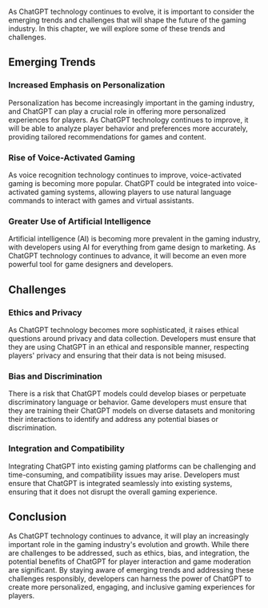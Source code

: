 
As ChatGPT technology continues to evolve, it is important to consider the emerging trends and challenges that will shape the future of the gaming industry. In this chapter, we will explore some of these trends and challenges.

Emerging Trends
---------------

### Increased Emphasis on Personalization

Personalization has become increasingly important in the gaming industry, and ChatGPT can play a crucial role in offering more personalized experiences for players. As ChatGPT technology continues to improve, it will be able to analyze player behavior and preferences more accurately, providing tailored recommendations for games and content.

### Rise of Voice-Activated Gaming

As voice recognition technology continues to improve, voice-activated gaming is becoming more popular. ChatGPT could be integrated into voice-activated gaming systems, allowing players to use natural language commands to interact with games and virtual assistants.

### Greater Use of Artificial Intelligence

Artificial intelligence (AI) is becoming more prevalent in the gaming industry, with developers using AI for everything from game design to marketing. As ChatGPT technology continues to advance, it will become an even more powerful tool for game designers and developers.

Challenges
----------

### Ethics and Privacy

As ChatGPT technology becomes more sophisticated, it raises ethical questions around privacy and data collection. Developers must ensure that they are using ChatGPT in an ethical and responsible manner, respecting players' privacy and ensuring that their data is not being misused.

### Bias and Discrimination

There is a risk that ChatGPT models could develop biases or perpetuate discriminatory language or behavior. Game developers must ensure that they are training their ChatGPT models on diverse datasets and monitoring their interactions to identify and address any potential biases or discrimination.

### Integration and Compatibility

Integrating ChatGPT into existing gaming platforms can be challenging and time-consuming, and compatibility issues may arise. Developers must ensure that ChatGPT is integrated seamlessly into existing systems, ensuring that it does not disrupt the overall gaming experience.

Conclusion
----------

As ChatGPT technology continues to advance, it will play an increasingly important role in the gaming industry's evolution and growth. While there are challenges to be addressed, such as ethics, bias, and integration, the potential benefits of ChatGPT for player interaction and game moderation are significant. By staying aware of emerging trends and addressing these challenges responsibly, developers can harness the power of ChatGPT to create more personalized, engaging, and inclusive gaming experiences for players.
